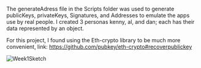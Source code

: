

The generateAdress file in the Scripts folder was used to generate publicKeys, privateKeys, Signatures, and Addresses to emulate the apps use by real people. 
I created 3 personas kenny, al, and dan; each has their data represented by an object. 

For this project, I found using the Eth-crypto library to be much more convenient, link: https://github.com/pubkey/eth-crypto#recoverpublickey




![Week1Sketch](https://github.com/Demhach/AlchemyU-Week1/assets/76633207/eda5dbfc-9bdd-4c6e-ac8b-8bd3d16b9d42)
